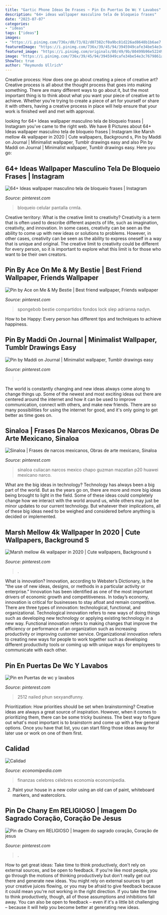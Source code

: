 ```yaml
---
title: "Gartic Phone Ideas De Frases ~ Pin En Puertas De Wc Y Lavabos"
description: "64+ ideas wallpaper masculino tela de bloqueio frases"
date: "2023-07-07"
categories:
- "ideas"
tags: ["ideas"]
images:
- "https://i.pinimg.com/736x/d0/73/82/d07382cf0a9bc81d226ad8648b1b6ae7.jpg"
featuredImage: "https://i.pinimg.com/736x/39/45/94/3945949cafe34be54e3c7679861a921c.jpg"
featured_image: "https://i.pinimg.com/originals/80/49/9b/80499b96e52249640f57eec77dd884dc.jpg"
image: "https://i.pinimg.com/736x/39/45/94/3945949cafe34be54e3c7679861a921c.jpg"
ShowToc: true
author: "Reymundo Ullrich"
---
```



Creative process: How does one go about creating a piece of creative art?
Creative process is all about the thought process that goes into making something. There are many different ways to go about it, but the most important thing is to think about what you want your piece of creative art to achieve. Whether you’re trying to create a piece of art for yourself or share it with others, having a creative process in place will help ensure that your work is finished well and met with approval.

	

		
looking for 64+ Ideas wallpaper masculino tela de bloqueio frases | Instagram you've came to the right web. We have 8 Pictures about 64+ Ideas wallpaper masculino tela de bloqueio frases | Instagram like Marsh mellow 4k wallpaper in 2020 | Cute wallpapers, Background s, Pin by Maddi on Journal | Minimalist wallpaper, Tumblr drawings easy and also Pin by Maddi on Journal | Minimalist wallpaper, Tumblr drawings easy. Here you go:
		
    
## 64+ Ideas Wallpaper Masculino Tela De Bloqueio Frases | Instagram

<img loading=lazy src="https://i.pinimg.com/736x/19/94/b5/1994b51f9d66854b9bb88ad6e495a431.jpg" onerror="this.onerror=null;this.src='https://tse4.mm.bing.net/th?id=OIP.POQvvHs6ybrHNAyeIr0ClgAAAA&amp;pid=15.1';" alt="64+ Ideas wallpaper masculino tela de bloqueio frases | Instagram">

_Source: pinterest.com_

>bloqueio celular pantalla crmla. 

	

Creative territory: What is the creative limit to creativity?
Creativity is a term that is often used to describe different aspects of life, such as imagination, creativity, and innovation. In some cases, creativity can be seen as the ability to come up with new ideas or solutions to problems. However, in other cases, creativity can be seen as the ability to express oneself in a way that is unique and original. The creative limit to creativity could be different for every person, so it is important to explore what this limit is for those who want to be their own creators.

    
## Pin By Ace On Me &amp; My Bestie | Best Friend Wallpaper, Friends Wallpaper

<img loading=lazy src="https://i.pinimg.com/originals/80/49/9b/80499b96e52249640f57eec77dd884dc.jpg" onerror="this.onerror=null;this.src='https://tse3.mm.bing.net/th?id=OIP.bP1NXW5vtnyUZBaOoFy_tgHaNJ&amp;pid=15.1';" alt="Pin by Ace on Me &amp; My Bestie | Best friend wallpaper, Friends wallpaper">

_Source: pinterest.com_

>spongebob bestie compartidos fondos lock slep adrianna nadyn. 

	

How to be Happy: Every person has different tips and techniques to achieve happiness.
 

    
## Pin By Maddi On Journal | Minimalist Wallpaper, Tumblr Drawings Easy

<img loading=lazy src="https://i.pinimg.com/736x/33/35/8e/33358ef4b3bf81803bb21b2c59a98a3a.jpg" onerror="this.onerror=null;this.src='https://tse1.mm.bing.net/th?id=OIP.QFQ0qvycU2NREPD9dJjN6QHaNK&amp;pid=15.1';" alt="Pin by Maddi on Journal | Minimalist wallpaper, Tumblr drawings easy">

_Source: pinterest.com_

>. 

	

The world is constantly changing and new ideas always come along to change things up. Some of the newest and most exciting ideas out there are centered around the internet and how it can be used to improve communication, connect with others, and make new friends. There are so many possibilities for using the internet for good, and it's only going to get better as time goes on.

    
## Sinaloa | Frases De Narcos Mexicanos, Obras De Arte Mexicano, Sinaloa

<img loading=lazy src="https://i.pinimg.com/736x/72/80/85/728085fc079a1e9c2ba5c18730bb24b3--swag-mexico.jpg" onerror="this.onerror=null;this.src='https://tse2.mm.bing.net/th?id=OIP.u2Kzeb0AEtI6gsh_gV5kVwHaHU&amp;pid=15.1';" alt="Sinaloa | Frases de narcos mexicanos, Obras de arte mexicano, Sinaloa">

_Source: pinterest.com_

>sinaloa culiacan narcos mexico chapo guzman mazatlan p20 huawei mexicano narco. 

	

What are the big ideas in technology?
Technology has always been a big part of the world. But as the years go on, there are more and more big ideas being brought to light in the field. Some of these ideas could completely change how we interact with the world around us, while others may just be minor updates to our current technology. But whatever their implications, all of these big ideas need to be weighed and considered before anything is decided or implemented.

    
## Marsh Mellow 4k Wallpaper In 2020 | Cute Wallpapers, Background S

<img loading=lazy src="https://i.pinimg.com/736x/e8/58/ea/e858ea64ba4e228355d83725ed5ef03d.jpg" onerror="this.onerror=null;this.src='https://tse1.mm.bing.net/th?id=OIP.U2DEuK_zKO3_pfSW7kkEFgHaNK&amp;pid=15.1';" alt="Marsh mellow 4k wallpaper in 2020 | Cute wallpapers, Background s">

_Source: pinterest.com_

>. 

	

What is innovation?
Innovation, according to Webster’s Dictionary, is the “the use of new ideas, designs, or methods in a particular activity or enterprise.” Innovation has been identified as one of the most important drivers of economic growth and competitiveness. In today’s economy, innovation is critical for businesses to stay afloat and remain competitive. There are three types of innovation: technological, functional, and organizational.
Technological innovation refers to new ways of doing things such as developing new technology or applying existing technology in a new way. Functional innovation refers to making changes that improve the efficiency or performance of an organization such as increasing productivity or improving customer service. Organizational innovation refers to creating new ways for people to work together such as developing different productivity tools or coming up with unique ways for employees to communicate with each other.

    
## Pin En Puertas De Wc Y Lavabos

<img loading=lazy src="https://i.pinimg.com/736x/39/45/94/3945949cafe34be54e3c7679861a921c.jpg" onerror="this.onerror=null;this.src='https://tse1.mm.bing.net/th?id=OIP.dsL9NQHNBiKG_TD0NmDtxAHaJ4&amp;pid=15.1';" alt="Pin en Puertas de wc y lavabos">

_Source: pinterest.com_

>2512 nailed phun sexyandfunny. 

	

Prioritization: How priorities should be set when brainstorming?
Creative ideas are always a great source of inspiration. However, when it comes to prioritizing them, there can be some tricky business. The best way to figure out what's most important is to brainstorm and come up with a few general options. Once you have that list, you can start filing those ideas away for later use or work on one of them first.

    
## Calidad

<img loading=lazy src="https://economipedia.com/wp-content/uploads/31.10.jpg" onerror="this.onerror=null;this.src='https://tse4.mm.bing.net/th?id=OIP.75XXmyWt1QNa6xOAkb9YawHaGN&amp;pid=15.1';" alt="Calidad">

_Source: economipedia.com_

>finanzas celebres célebres economía economipedia. 

	

2. Paint your house in a new color using an old can of paint, whiteboard markers, and watercolors.

    
## Pin De Chany Em RELIGIOSO | Imagem Do Sagrado Coração, Coração De Jesus

<img loading=lazy src="https://i.pinimg.com/736x/d0/73/82/d07382cf0a9bc81d226ad8648b1b6ae7.jpg" onerror="this.onerror=null;this.src='https://tse2.mm.bing.net/th?id=OIP.RiCcA1tWCvfAdwLcGEPEdQHaNK&amp;pid=15.1';" alt="Pin de Chany em RELIGIOSO | Imagem do sagrado coração, Coração de jesus">

_Source: pinterest.com_

>. 

	

How to get great ideas: Take time to think productively, don't rely on external sources, and be open to feedback.
If you're like most people, you go through the motions of thinking productively but don't really get out there and generate new ideas. You might rely on external sources to get your creative juices flowing, or you may be afraid to give feedback because it could mean you're not working in the right direction. If you take the time to think productively, though, all of those assumptions and inhibitions fall away. You can also be open to feedback – even if it's a little bit challenging – because it will help you become better at generating new ideas.

